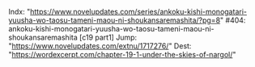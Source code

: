 Indx: "https://www.novelupdates.com/series/ankoku-kishi-monogatari-yuusha-wo-taosu-tameni-maou-ni-shoukansaremashita/?pg=8"
#404: ankoku-kishi-monogatari-yuusha-wo-taosu-tameni-maou-ni-shoukansaremashita [c19 part1]
Jump: "https://www.novelupdates.com/extnu/1717276/"
Dest: "https://wordexcerpt.com/chapter-19-1-under-the-skies-of-nargol/"